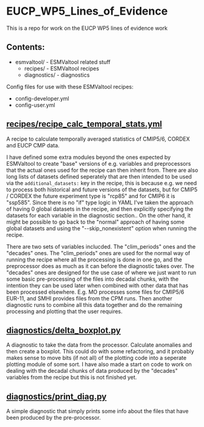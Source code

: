 # EUCP_WP5_Lines_of_Evidence

This is a repo for work on the EUCP WP5 lines of evidence work

## Contents:
* esmvaltool/ - ESMValtool related stuff
    * recipes/ - ESMValtool recipes
    * diagnostics/ - diagnostics

Config files for use with these ESMValtool recipes:
* config-developer.yml
* config-user.yml

## [recipes/recipe_calc_temporal_stats.yml](https://github.com/MetOffice/EUCP_WP5_Lines_of_Evidence/blob/main/esmvaltool/recipes/recipe_calc_temporal_stats.yml)
A recipe to calculate temporally averaged statistics of CMIP5/6, CORDEX and EUCP CMP data.

I have defined some extra modules beyond the ones expected by ESMValtool to create "base" versions of e.g. variables and preprocessors that the actual ones used for the recipe can then inherit from. There are also long lists of datasets defined seperately that are then intended to be used via the `additional_datasets:` key in the recipe, this is because e.g. we need to process both historical and future versions of the datasets, but for CMIP5 / CORDEX the future experiment type is "rcp85" and for CMIP6 it is "ssp585". Since there is no "if" type logic in YAML I've taken the approach of having 0 global datasets in the recipe, and then explicitly specifying the datasets for each variable in the diagnostic section.. On the other hand, it might be possible to go back to the "normal" approach of having some global datasets and using the "--skip_nonexistent" option when running the recipe.

There are two sets of variables inclucded. The "clim_periods" ones and the "decades" ones.
The "clim_periods" ones are used for the normal way of running the recipe where all the processing is done in one go, and the preprocessor does as much as it can before the diagnostic takes over.
The "decades" ones are designed for the use case of where we just want to run some basic pre-processing of the files into decadal chunks, with the intention they can be used later when combined with other data that has been processed elsewhere. E.g. MO processes some files for CMIP5/6 EUR-11, and SMHI provides files from the CPM runs. Then another diagnostic runs to combine all this data together and do the remaining processing and plotting that the user requires.

## [diagnostics/delta_boxplot.py](https://github.com/MetOffice/EUCP_WP5_Lines_of_Evidence/blob/main/esmvaltool/diagnostics/delta_boxplot.py)
A diagnostic to take the data from the processor. Calculate anomalies and then create a boxplot. This could do with some refactoring, and it probably makes sense to move bits (if not all) of the plotting code into a seperate plotting module of some sort.
I have also made a start on code to work on dealing with the decadal chunks of data produced by the "decades" variables from the recipe but this is not finished yet.

## [diagnostics/print_diag.py](https://github.com/MetOffice/EUCP_WP5_Lines_of_Evidence/blob/main/esmvaltool/diagnostics/print_diag.py)
A simple diagnostic that simply prints some info about the files that have been produced by the pre-processor.